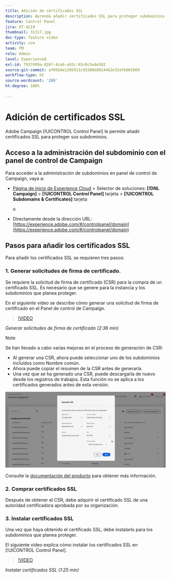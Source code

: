 ```yaml
---
title: Adición de certificados SSL
description: Aprenda añadir certificados SSL para proteger subdominios.
feature: Control Panel
jira: KT-4219
thumbnail: 31317.jpg
doc-type: feature video
activity: use
team: PM
role: Admin
level: Experienced
exl-id: 7937499a-8267-4ce6-a93c-65c0c5e4e582
source-git-commit: af05bde1295913c93388dd014462e32afb081669
workflow-type: ht
source-wordcount: '269'
ht-degree: 100%

---
```


# Adición de certificados SSL

Adobe Campaign [!UICONTROL Control Panel] le permite añadir certificados SSL para proteger sus subdominios.

## Acceso a la administración del subdominio con el panel de control de Campaign

Para acceder a la administración de subdominios en panel de control de Campaign, vaya a:

* [Página de inicio de Experience Cloud](https://experience.adobe.com/#/home) > Selector de soluciones: **[!DNL Campaign]** > **[!UICONTROL Control Panel]** tarjeta > **[!UICONTROL Subdomains & Certificates]** tarjeta

  o
* Directamente desde la dirección URL: [https://experience.adobe.com/#/controlpanel/domain](https://experience.adobe.com/#/controlpanel/domain)

## Pasos para añadir los certificados SSL

Para añadir los certificados SSL se requieren tres pasos:

### 1. Generar solicitudes de firma de certificado.

Se requiere la solicitud de firma de certificado (CSR) para la compra de un certificado SSL. Es necesario que se genere para la instancia y los subdominios que planea proteger.

En el siguiente vídeo se describe cómo generar una solicitud de firma de certificado en el Panel de control de Campaign.

>[!VIDEO](https://video.tv.adobe.com/v/31317?quality=12&learn=0n)

*Generar solicitudes de firma de certificado (2:36 min)*

>[!NOTE]
>
>Se han llevado a cabo varias mejoras en el proceso de generación de CSR:
>
>* Al generar una CSR, ahora puede seleccionar uno de los subdominios incluidos como Nombre común.
>* Ahora puede copiar el resumen de la CSR antes de generarla.
>* Una vez que se ha generado una CSR, puede descargarla de nuevo desde los registros de trabajos. Esta función no se aplica a los certificados generados antes de esta versión.
>
>![Descargar CSR](/help/assets/download-csr.gif)
>
>Consulte la [documentación del producto](https://experienceleague.adobe.com/docs/control-panel/using/subdomains-and-certificates/renew-ssl/renewing-subdomain-certificate.html?lang=es) para obtener más información.
>

### 2. Comprar certificados SSL

Después de obtener el CSR, debe adquirir el certificado SSL de una autoridad certificadora aprobada por su organización.

### 3. Instalar certificados SSL

Una vez que haya obtenido el certificado SSL, debe instalarlo para los subdominios que planea proteger.

El siguiente vídeo explica cómo instalar los certificados SSL en [!UICONTROL Control Panel].

>[!VIDEO](https://video.tv.adobe.com/v/31166?quality=12&learn=0n)

*Instalar certificados SSL (1:25 min)*


